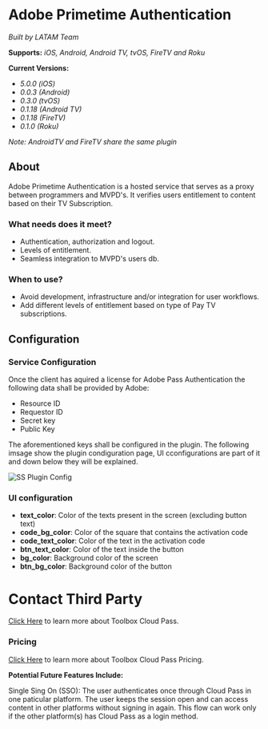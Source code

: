 
# Adobe Primetime Authentication 

*Built by LATAM Team*

**Supports:** *iOS, Android, Android TV, tvOS, FireTV and Roku*

**Current Versions:**
- *5.0.0 (iOS)*
- *0.0.3 (Android)*
- *0.3.0 (tvOS)*
- *0.1.18 (Android TV)*
- *0.1.18 (FireTV)*
- *0.1.0 (Roku)*
 
*Note: AndroidTV and FireTV share the same plugin*

## About

Adobe Primetime Authentication is a hosted service that serves as a proxy between programmers and MVPD's. It verifies users entitlement to content based on their TV Subscription.


### What needs does it meet?

- Authentication, authorization and logout.
- Levels of entitlement.
- Seamless integration to MVPD's users db.

### When to use?

- Avoid development, infrastructure and/or integration for user workflows.
- Add different levels of entitlement based on type of Pay TV subscriptions.



## Configuration

### Service Configuration
Once the client has aquired a license for Adobe Pass Authentication the following data shall be provided by Adobe:

- Resource ID
- Requestor ID
- Secret key
- Public Key

The aforementioned keys shall be configured in the plugin. The following imsage show the plugin condiguration page, UI cconfigurations are part of it and down below they will be explained.

![SS Plugin Config](https://raw.githubusercontent.com/applicaster/latam-product-documentation/master/Adobe/ss_1.png)

### UI configuration


- **text_color**: Color of the texts present in the screen (excluding button text)
- **code_bg_color**: Color of the square that contains the activation code
- **code_text_color**: Color of the text in the activation code
- **btn_text_color**: Color of the text inside the button
- **bg_color**: Background color of the screen
- **btn_bg_color**: Background color of the button


# Contact Third Party
[Click Here](https://www.toolboxtve.com/solutions/cloud-pass/) to learn more about Toolbox Cloud Pass. 



### Pricing

[Click Here](https://chartbeat.com) to learn more about Toolbox Cloud Pass Pricing. 


**Potential Future Features Include:**

Single Sing On (SSO): The user authenticates once through Cloud Pass in one paticular platform. The user keeps the session open and can access content in other platforms without signing in again. This flow can work only if the other platform(s) has Cloud Pass as a login method.